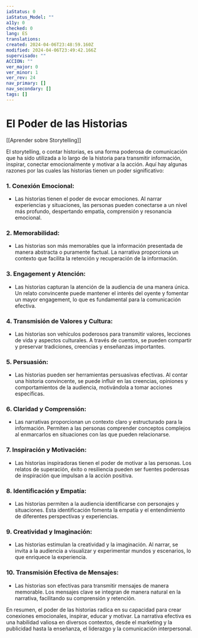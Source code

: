 ```yaml
---
iaStatus: 0
iaStatus_Model: ""
a11y: 0
checked: 0
lang: ES
translations: 
created: 2024-04-06T23:48:59.160Z
modified: 2024-04-06T23:49:42.166Z
supervisado: ""
ACCION: ""
ver_major: 0
ver_minor: 1
ver_rev: 24
nav_primary: []
nav_secondary: []
tags: []
---
```

# El Poder de las Historias

[[Aprender sobre Storytelling]]

El storytelling, o contar historias, es una forma poderosa de comunicación que ha sido utilizada a lo largo de la historia para transmitir información, inspirar, conectar emocionalmente y motivar a la acción. Aquí hay algunas razones por las cuales las historias tienen un poder significativo:

### 1. **Conexión Emocional:**
   - Las historias tienen el poder de evocar emociones. Al narrar experiencias y situaciones, las personas pueden conectarse a un nivel más profundo, despertando empatía, comprensión y resonancia emocional.

### 2. **Memorabilidad:**
   - Las historias son más memorables que la información presentada de manera abstracta o puramente factual. La narrativa proporciona un contexto que facilita la retención y recuperación de la información.

### 3. **Engagement y Atención:**
   - Las historias capturan la atención de la audiencia de una manera única. Un relato convincente puede mantener el interés del oyente y fomentar un mayor engagement, lo que es fundamental para la comunicación efectiva.

### 4. **Transmisión de Valores y Cultura:**
   - Las historias son vehículos poderosos para transmitir valores, lecciones de vida y aspectos culturales. A través de cuentos, se pueden compartir y preservar tradiciones, creencias y enseñanzas importantes.

### 5. **Persuasión:**
   - Las historias pueden ser herramientas persuasivas efectivas. Al contar una historia convincente, se puede influir en las creencias, opiniones y comportamientos de la audiencia, motivándola a tomar acciones específicas.

### 6. **Claridad y Comprensión:**
   - Las narrativas proporcionan un contexto claro y estructurado para la información. Permiten a las personas comprender conceptos complejos al enmarcarlos en situaciones con las que pueden relacionarse.

### 7. **Inspiración y Motivación:**
   - Las historias inspiradoras tienen el poder de motivar a las personas. Los relatos de superación, éxito o resiliencia pueden ser fuentes poderosas de inspiración que impulsan a la acción positiva.

### 8. **Identificación y Empatía:**
   - Las historias permiten a la audiencia identificarse con personajes y situaciones. Esta identificación fomenta la empatía y el entendimiento de diferentes perspectivas y experiencias.

### 9. **Creatividad y Imaginación:**
   - Las historias estimulan la creatividad y la imaginación. Al narrar, se invita a la audiencia a visualizar y experimentar mundos y escenarios, lo que enriquece la experiencia.

### 10. **Transmisión Efectiva de Mensajes:**
   - Las historias son efectivas para transmitir mensajes de manera memorable. Los mensajes clave se integran de manera natural en la narrativa, facilitando su comprensión y retención.

En resumen, el poder de las historias radica en su capacidad para crear conexiones emocionales, inspirar, educar y motivar. La narrativa efectiva es una habilidad valiosa en diversos contextos, desde el marketing y la publicidad hasta la enseñanza, el liderazgo y la comunicación interpersonal.